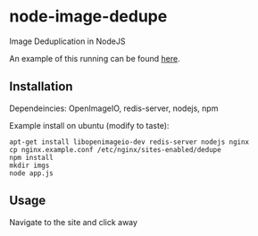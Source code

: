 node-image-dedupe
=================

Image Deduplication in NodeJS

An example of this running can be found [here](http://dedupe.euank.com).

Installation
------------

Dependeincies: OpenImageIO, redis-server, nodejs, npm

Example install on ubuntu (modify to taste):
```
apt-get install libopenimageio-dev redis-server nodejs nginx
cp nginx.example.conf /etc/nginx/sites-enabled/dedupe
npm install
mkdir imgs
node app.js
```

Usage
-----

Navigate to the site and click away
